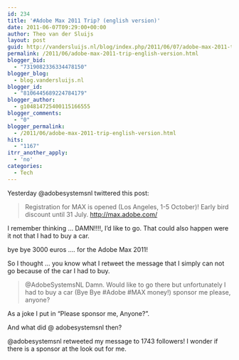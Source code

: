 ```yaml
---
id: 234
title: '#Adobe Max 2011 Trip? (english version)'
date: 2011-06-07T09:29:00+00:00
author: Theo van der Sluijs
layout: post
guid: http://vandersluijs.nl/blog/index.php/2011/06/07/adobe-max-2011-trip-english-version/
permalink: /2011/06/adobe-max-2011-trip-english-version.html
blogger_bid:
  - "7319082336334478150"
blogger_blog:
  - blog.vandersluijs.nl
blogger_id:
  - "8106445689224784179"
blogger_author:
  - g104814725400115166555
blogger_comments:
  - "0"
blogger_permalink:
  - /2011/06/adobe-max-2011-trip-english-version.html
hits:
  - "1167"
itrr_another_apply:
  - 'no'
categories:
  - Tech
---
```

Yesterday @adobesystemsnl twittered this post:

> Registration for MAX is opened (Los Angeles, 1-5 October)! Early bird discount until 31 July. <http://max.adobe.com/>

I remember thinking &#8230; DAMN!!!!, I&#8217;d like to go. That could also happen were it not that I had to buy a car.

bye bye 3000 euros &#8230;. for the Adobe Max 2011!

<a href="https://www.blogger.com/null" name="more"></a>

So I thought &#8230; you know what I retweet the message that I simply can not go because of the car I had to buy.

> @AdobeSystemsNL Damn. Would like to go there but unfortunately I had to buy a car (Bye Bye #Adobe #MAX money!) sponsor me please, anyone?

As a joke I put in &#8220;Please sponsor me, Anyone?&#8221;.

And what did @ adobesystemsnl then?

@adobesystemsnl retweeted my message to 1743 followers! I wonder if there is a sponsor at the look out for me.